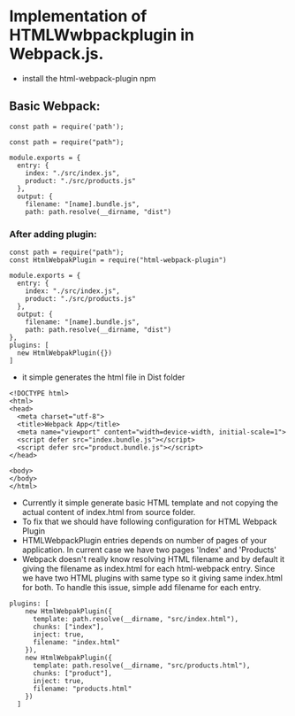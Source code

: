 
# Implementation of HTMLWwbpackplugin in Webpack.js.
- install the html-webpack-plugin npm  

## Basic Webpack:

```
const path = require('path');

const path = require("path");

module.exports = {
  entry: {
    index: "./src/index.js",
    product: "./src/products.js"
  },
  output: {
    filename: "[name].bundle.js",
    path: path.resolve(__dirname, "dist")

```
### After adding plugin: 

```
const path = require("path");
const HtmlWebpakPlugin = require("html-webpack-plugin")

module.exports = {
  entry: {
    index: "./src/index.js",
    product: "./src/products.js"
  },
  output: {
    filename: "[name].bundle.js",
    path: path.resolve(__dirname, "dist")
},
plugins: [
  new HtmlWebpakPlugin({})
]
```
- it simple generates the html file in Dist folder
```
<!DOCTYPE html>
<html>
<head>
  <meta charset="utf-8">
  <title>Webpack App</title>
  <meta name="viewport" content="width=device-width, initial-scale=1">
  <script defer src="index.bundle.js"></script>
  <script defer src="product.bundle.js"></script>
</head>

<body>
</body>
</html>
```
- Currently it simple generate basic HTML template and not copying the actual content of index.html from source folder.
- To fix that we should have following configuration for HTML Webpack Plugin
- HTMLWebpackPlugin entries depends on number of pages of your application. In current case we have two pages 'Index' and 'Products'
- Webpack doesn't really know resolving HTML filename and by default it giving the filename as index.html for each html-webpack entry. Since we have two HTML plugins with same type so it giving same index.html for both. To handle this issue, simple add filename for each entry.
  

```
plugins: [
    new HtmlWebpakPlugin({
      template: path.resolve(__dirname, "src/index.html"),
      chunks: ["index"],
      inject: true,
      filename: "index.html"
    }),
    new HtmlWebpakPlugin({
      template: path.resolve(__dirname, "src/products.html"),
      chunks: ["product"],
      inject: true,
      filename: "products.html"
    })
  ]
```
